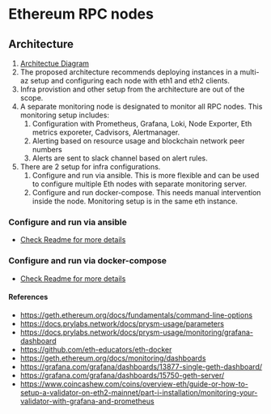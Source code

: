 # Ethereum RPC nodes

## Architecture

1. [Architectue Diagram](https://github.com/royki/ethereum-node/blob/master/Eth-RPC.png)
2. The proposed architecture recommends deploying instances in a multi-az setup and configuring each node with eth1 and eth2 clients.
3. Infra provistion and other setup from the architecture are out of the scope.
4. A separate monitoring node is designated to monitor all RPC nodes. This monitoring setup includes:
   1. Configuration with Prometheus, Grafana, Loki, Node Exporter, Eth metrics exporeter, Cadvisors, Alertmanager.
   2. Alerting based on resource usage and blockchain network peer numbers
   3. Alerts are sent to slack channel based on alert rules.
5. There are 2 setup for infra configurations.
    1. Configure and run via ansible. This is more flexible and can be used to configure multiple Eth nodes with separate monitoring server.
    2. Configure and run docker-compose. This needs manual intervention inside the node. Monitoring setup is in the same eth instance.

### Configure and run via ansible

- [Check Readme for more details](<https://github.com/royki/ethereum-node/blob/master/infra/ansible/README.md>)

### Configure and run via docker-compose

- [Check Readme for more details](<https://github.com/royki/ethereum-node/blob/master/infra/docker-setup/README.md>)

#### References

- <https://geth.ethereum.org/docs/fundamentals/command-line-options>
- <https://docs.prylabs.network/docs/prysm-usage/parameters>
- <https://docs.prylabs.network/docs/prysm-usage/monitoring/grafana-dashboard>
- <https://github.com/eth-educators/eth-docker>
- <https://geth.ethereum.org/docs/monitoring/dashboards>
- <https://grafana.com/grafana/dashboards/13877-single-geth-dashboard/>
- <https://grafana.com/grafana/dashboards/15750-geth-server/>
- <https://www.coincashew.com/coins/overview-eth/guide-or-how-to-setup-a-validator-on-eth2-mainnet/part-i-installation/monitoring-your-validator-with-grafana-and-prometheus>
